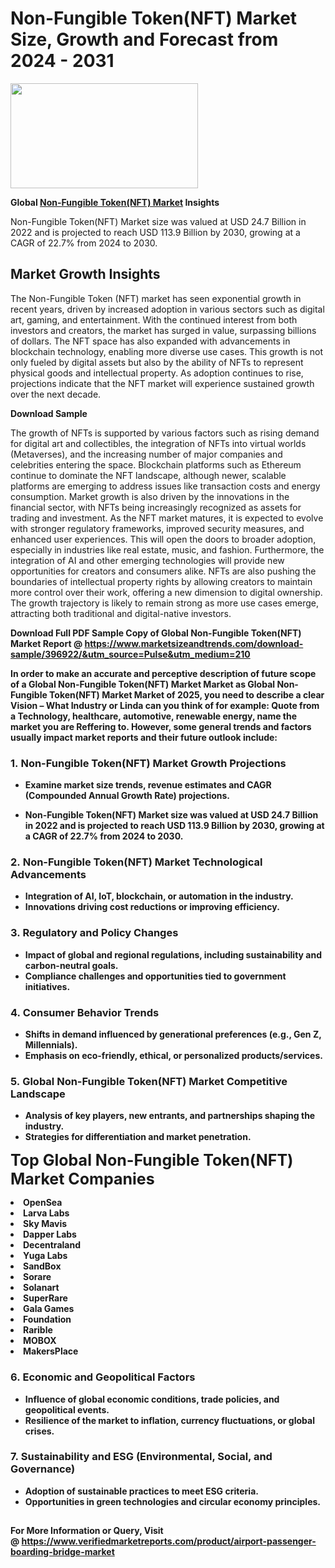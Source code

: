<H1>Non-Fungible Token(NFT) Market Size, Growth and Forecast from 2024 - 2031</H1><img class="aligncenter size-medium wp-image-584254" src="https://thirdeyenews.in/wp-content/uploads/2024/09/Global-Market-Research-300x168.jpeg" alt="" width="300" height="168" /><p><strong>Global&nbsp;<a href="https://www.marketsizeandtrends.com/download-sample/396922/&amp;utm_source=Pulse&amp;utm_medium=210">Non-Fungible Token(NFT) Market</a> Insights</strong></p><p>Non-Fungible Token(NFT) Market size was valued at USD 24.7 Billion in 2022 and is projected to reach USD 113.9 Billion by 2030, growing at a CAGR of 22.7% from 2024 to 2030.</p><p><h2>Market Growth Insights</h2> <p>The Non-Fungible Token (NFT) market has seen exponential growth in recent years, driven by increased adoption in various sectors such as digital art, gaming, and entertainment. With the continued interest from both investors and creators, the market has surged in value, surpassing billions of dollars. The NFT space has also expanded with advancements in blockchain technology, enabling more diverse use cases. This growth is not only fueled by digital assets but also by the ability of NFTs to represent physical goods and intellectual property. As adoption continues to rise, projections indicate that the NFT market will experience sustained growth over the next decade.</p> <p><strong>Download Sample</strong></p> <p>The growth of NFTs is supported by various factors such as rising demand for digital art and collectibles, the integration of NFTs into virtual worlds (Metaverses), and the increasing number of major companies and celebrities entering the space. Blockchain platforms such as Ethereum continue to dominate the NFT landscape, although newer, scalable platforms are emerging to address issues like transaction costs and energy consumption. Market growth is also driven by the innovations in the financial sector, with NFTs being increasingly recognized as assets for trading and investment. As the NFT market matures, it is expected to evolve with stronger regulatory frameworks, improved security measures, and enhanced user experiences. This will open the doors to broader adoption, especially in industries like real estate, music, and fashion. Furthermore, the integration of AI and other emerging technologies will provide new opportunities for creators and consumers alike. NFTs are also pushing the boundaries of intellectual property rights by allowing creators to maintain more control over their work, offering a new dimension to digital ownership. The growth trajectory is likely to remain strong as more use cases emerge, attracting both traditional and digital-native investors. <p><strong></p><p><span class=""><strong>Download Full PDF Sample Copy of Global Non-Fungible Token(NFT) Market Report</strong> @ <a href="https://www.marketsizeandtrends.com/download-sample/396922/&amp;utm_source=Pulse&amp;utm_medium=210" target="_blank">https://www.marketsizeandtrends.com/download-sample/396922/&amp;utm_source=Pulse&amp;utm_medium=210</a></span></p><p>In order to make an accurate and perceptive description of future scope of a Global&nbsp;Non-Fungible Token(NFT) Market Market as Global&nbsp;Non-Fungible Token(NFT) Market Market of 2025, you need to describe a clear Vision &ndash; What Industry or Linda can you think of for example: Quote from a Technology, healthcare, automotive, renewable energy, name the market you are Reffering to. However, some general trends and factors usually impact market reports and their future outlook include:</p><h3>1.&nbsp;<strong>Non-Fungible Token(NFT) Market Growth Projections</strong></h3><ul><li>Examine market size trends, revenue estimates and CAGR (Compounded Annual Growth Rate) projections.</li><li><p>Non-Fungible Token(NFT) Market size was valued at USD 24.7 Billion in 2022 and is projected to reach USD 113.9 Billion by 2030, growing at a CAGR of 22.7% from 2024 to 2030.</p></li></ul><h3>2.&nbsp;<strong>Non-Fungible Token(NFT) Market Technological Advancements</strong></h3><ul><li>Integration of AI, IoT, blockchain, or automation in the industry.</li><li>Innovations driving cost reductions or improving efficiency.</li></ul><h3>3.&nbsp;<strong>Regulatory and Policy Changes</strong></h3><ul><li>Impact of global and regional regulations, including sustainability and carbon-neutral goals.</li><li>Compliance challenges and opportunities tied to government initiatives.</li></ul><h3>4.&nbsp;<strong>Consumer Behavior Trends</strong></h3><ul><li>Shifts in demand influenced by generational preferences (e.g., Gen Z, Millennials).</li><li>Emphasis on eco-friendly, ethical, or personalized products/services.</li></ul><h3>5.&nbsp;<strong>Global Non-Fungible Token(NFT) Market Competitive Landscape</strong></h3><ul><li>Analysis of key players, new entrants, and partnerships shaping the industry.</li><li>Strategies for differentiation and market penetration.</li></ul><p data-pm-slice="1 1 []"><span style="color: inherit; font-family: inherit; font-size: 25px;">Top Global Non-Fungible Token(NFT) Market Companies</span></p><div class="" data-test-id=""><p><li>OpenSea</li><li> Larva Labs</li><li> Sky Mavis</li><li> Dapper Labs</li><li> Decentraland</li><li> Yuga Labs</li><li> SandBox</li><li> Sorare</li><li> Solanart</li><li> SuperRare</li><li> Gala Games</li><li> Foundation</li><li> Rarible</li><li> MOBOX</li><li> MakersPlace</li></p></div><h3>6.&nbsp;<strong>Economic and Geopolitical Factors</strong></h3><ul><li>Influence of global economic conditions, trade policies, and geopolitical events.</li><li>Resilience of the market to inflation, currency fluctuations, or global crises.</li></ul><h3>7.&nbsp;<strong>Sustainability and ESG (Environmental, Social, and Governance)</strong></h3><ul><li>Adoption of sustainable practices to meet ESG criteria.</li><li>Opportunities in green technologies and circular economy principles.</li></ul><h2><strong style="font-size: 14px;">For More Information or Query, Visit @&nbsp;</strong><a style="background-color: #ffffff; font-size: 14px;" href="https://www.marketsizeandtrends.com/report/non-fungible-token-nft-market/" target="_blank">https://www.verifiedmarketreports.com/product/airport-passenger-boarding-bridge-market</a></h2>
